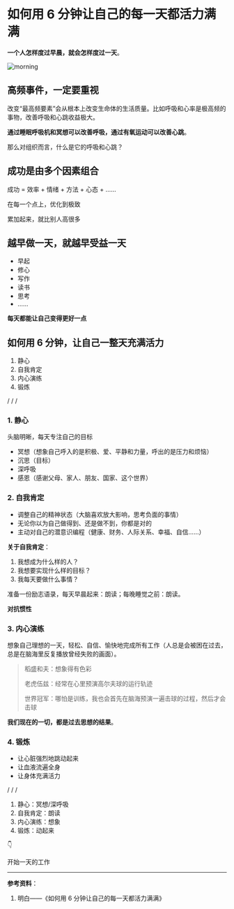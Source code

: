 # 如何用 6 分钟让自己的每一天都活力满满

**一个人怎样度过早晨，就会怎样度过一天**。

![morning](/images/morning.jpeg)

## 高频事件，一定要重视

改变“最高频要素”会从根本上改变生命体的生活质量。比如呼吸和心率是极高频的事物，改善呼吸和心跳收益极大。

**通过睡眠呼吸机和冥想可以改善呼吸，通过有氧运动可以改善心跳**。

那么对组织而言，什么是它的呼吸和心跳？

## 成功是由多个因素组合

成功 = 效率 + 情绪 + 方法 + 心态 + ……

在每一个点上，优化到极致

累加起来，就比别人高很多

## 越早做一天，就越早受益一天

- 早起
- 修心
- 写作
- 读书
- 思考
- ……

**每天都能让自己变得更好一点**

## 如何用 6 分钟，让自己一整天充满活力

1. 静心
2. 自我肯定
3. 内心演练
4. 锻炼

/ / /

### 1. 静心

头脑明晰，每天专注自己的目标

- 冥想（想象自己呼入的是积极、爱、平静和力量，呼出的是压力和烦恼）
- 沉思（目标）
- 深呼吸
- 感恩（感谢父母、家人、朋友、国家、这个世界）

### 2. 自我肯定

- 调整自己的精神状态（大脑喜欢放大影响，思考负面的事情）
- 无论你以为自己做得到、还是做不到，你都是对的
- 主动对自己的潜意识编程（健康、财务、人际关系、幸福、自信……）

**关于自我肯定**：

1. 我想成为什么样的人？
2. 我想要实现什么样的目标？
3. 我每天要做什么事情？

准备一份励志语录，每天早晨起来：朗读；每晚睡觉之前：朗读。

**对抗惯性**

### 3. 内心演练

想象自己理想的一天，轻松、自信、愉快地完成所有工作（人总是会被困在过去，总是在脑海里反复播放曾经失败的画面）。

> 稻盛和夫：想象得有色彩
>
> 老虎伍兹：经常在心里预演高尔夫球的运行轨迹
>
> 世界冠军：哪怕是训练，我也会首先在脑海预演一遍击球的过程，然后才会击球

**我们现在的一切，都是过去思想的结果**。

### 4. 锻炼

- 让心脏强烈地跳动起来
- 让血液流遍全身
- 让身体充满活力

/ / /

1. 静心：冥想/深呼吸
2. 自我肯定：朗读
3. 内心演练：想象
4. 锻炼：动起来

👇

开始一天的工作

---

**参考资料**：

1. 明白——《如何用 6 分钟让自己的每一天都活力满满》

